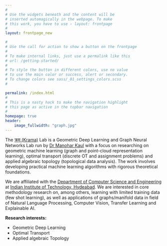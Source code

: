 ```yaml
---
#
# Use the widgets beneath and the content will be
# inserted automagically in the webpage. To make
# this work, you have to use › layout: frontpage
#
layout: frontpage_new

#
# Use the call for action to show a button on the frontpage
#
# To make internal links, just use a permalink like this
# url: /getting-started/
#
# To style the button in different colors, use no value
# to use the main color or success, alert or secondary.
# To change colors see sass/_01_settings_colors.scss
#

permalink: /index.html
#
# This is a nasty hack to make the navigation highlight
# this page as active in the topbar navigation
#
homepage: true
header:
    image_fullwidth: "graph.jpg"
---
```



<p>The <a href="/about_name">क्रम (Krama)</a> Lab is a Geometric Deep Learning and Graph Neural Networks Lab run by <a href="https://subodh01006.github.io" target="_blank">Dr Manohar Kaul</a> with a focus on researching on geometric machine learning (graph and point-cloud representation learning), optimal transport (discrete OT and assignment problems) and applied algebraic topology (topological data analysis). The work involves developing practical machine learning algorithms with rigorous theoretical foundations.
</p>
<p>We are affiliated with the <a href="http://cse.iith.ac.in" target="_blank">Department of Computer Science and Engineering</a> at <a href="http://www.iith.ac.in" target="_blank">Indian Institute of Technology, Hydeabad</a>. We are interested in core methodology research on, among others, learning with limited training data (few shot learning), as well as applications of graphs/manifold data in field of Natural Language Processing, Computer Vision, Transfer Learning and Explainable AI.
</p>
<b>Research interests:</b>
<ul>
<li> Geometric Deep Learning </li>
<li> Optimal Transport </li>
<li> Applied algebraic Topology </li>
</ul>